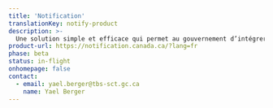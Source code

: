 ```yaml
---
title: 'Notification'
translationKey: notify-product
description: >-
  Une solution simple et efficace qui permet au gouvernement d’intégrer à ses services l’envoi de notifications par courriel et par texto afin de tenir les gens informés.
product-url: https://notification.canada.ca/?lang=fr
phase: beta
status: in-flight
onhomepage: false
contact:
  - email: yael.berger@tbs-sct.gc.ca 
    name: Yael Berger
---
```

